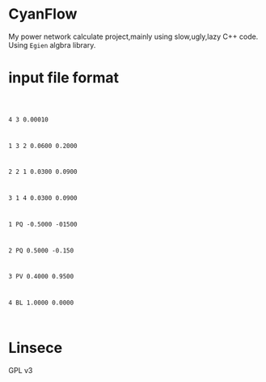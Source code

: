 # CyanFlow

My power network calculate project,mainly using slow,ugly,lazy C++ code.
Using <code>Egien</code> algbra library. 

# input file format

<code>

4 3 0.00010

1 3 2 0.0600 0.2000

2 2 1 0.0300 0.0900

3 1 4 0.0300 0.0900

1 PQ -0.5000 -01500

2 PQ 0.5000 -0.150

3 PV 0.4000 0.9500

4 BL 1.0000 0.0000

</code>

# Linsece
GPL v3 
